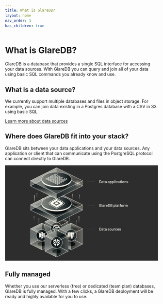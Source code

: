 ```yaml
---
title: What is GlareDB?
layout: home
nav_order: 1
has_children: true
---
```


# What is GlareDB?

GlareDB is a database that provides a single SQL interface for accessing your
data sources. With GlareDB you can query and join all of your data using basic
SQL commands you already know and use.

## What is a data source?

We currently support multiple databases and files in object storage. For
example, you can join data existing in a Postgres database with a CSV in S3
using basic SQL

[Learn more about data sources]

## Where does GlareDB fit into your stack?

GlareDB sits between your data applications and your data sources. Any
application or client that can communicate using the PostgreSQL protocol can
connect directly to GlareDB.

![Where GlareDB fits](/assets/images/where-glaredb-fits.png)

## Fully managed

Whether you use our serverless (free) or dedicated (team plan) databases,
GlareDB is fully managed. With a few clicks, a GlareDB deployment will be ready
and highly available for you to use.

[Learn more about data sources]: ./docs/data-sources/
